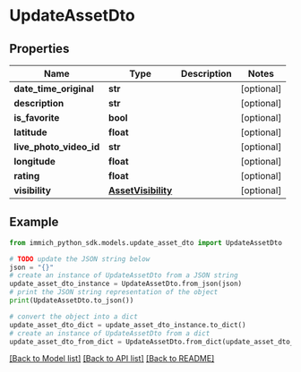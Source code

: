 # UpdateAssetDto


## Properties

Name | Type | Description | Notes
------------ | ------------- | ------------- | -------------
**date_time_original** | **str** |  | [optional] 
**description** | **str** |  | [optional] 
**is_favorite** | **bool** |  | [optional] 
**latitude** | **float** |  | [optional] 
**live_photo_video_id** | **str** |  | [optional] 
**longitude** | **float** |  | [optional] 
**rating** | **float** |  | [optional] 
**visibility** | [**AssetVisibility**](AssetVisibility.md) |  | [optional] 

## Example

```python
from immich_python_sdk.models.update_asset_dto import UpdateAssetDto

# TODO update the JSON string below
json = "{}"
# create an instance of UpdateAssetDto from a JSON string
update_asset_dto_instance = UpdateAssetDto.from_json(json)
# print the JSON string representation of the object
print(UpdateAssetDto.to_json())

# convert the object into a dict
update_asset_dto_dict = update_asset_dto_instance.to_dict()
# create an instance of UpdateAssetDto from a dict
update_asset_dto_from_dict = UpdateAssetDto.from_dict(update_asset_dto_dict)
```
[[Back to Model list]](../README.md#documentation-for-models) [[Back to API list]](../README.md#documentation-for-api-endpoints) [[Back to README]](../README.md)


